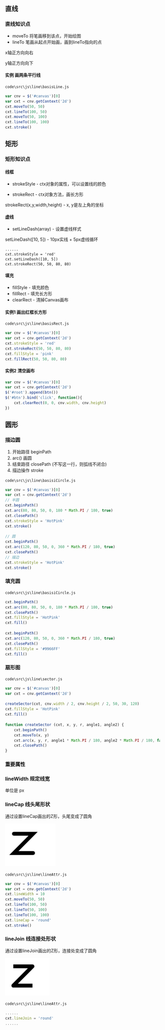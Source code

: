 ## 直线

### 直线知识点

- moveTo 将笔画移到该点，开始绘图
- lineTo 笔画从起点开始画，画到lineTo指向的点

x轴正方向向右

y轴正方向向下

#### 实例 画两条平行线

`code\src\js\line\basisLine.js`

```js
var cnv = $('#canvas')[0]
var cxt = cnv.getContext('2d')
cxt.moveTo(50, 50)
cxt.lineTo(100, 50)
cxt.moveTo(50, 100)
cxt.lineTo(100, 100)
cxt.stroke()
```

## 矩形

### 矩形知识点

#### 线框

- strokeStyle - ctx对象的属性，可以设置线的颜色


- strokeRect - ctx对象方法，画长方形

strokeRect(x,y,width,height) - x, y是左上角的坐标

#### 虚线

- setLineDash(array) - 设置虚线样式

setLineDash([10, 5]) - 10px实线 + 5px虚线循环

```
......
cxt.strokeStyle = 'red'
cxt.setLineDash([10, 5])
cxt.strokeRect(50, 50, 80, 80)
```

#### 填充

- fillStyle - 填充颜色
- fillRect - 填充长方形
- clearRect - 清掉Canvas画布

#### 实例1 画出红框长方形

`code\src\js\line\basisRect.js`

```js
var cnv = $('#canvas')[0]
var cxt = cnv.getContext('2d')
cxt.strokeStyle = 'red'
cxt.strokeRect(50, 50, 80, 80)
cxt.fillStyle = 'pink'
cxt.fillRect(50, 50, 80, 80)
```

#### 实例2 清空画布

```js
var cnv = $('#canvas')[0]
var cxt = cnv.getContext('2d')
$('#root').append(btn())
$('#btn').bind('click', function(){
    cxt.clearRect(0, 0, cnv.width, cnv.height)
})
```

## 圆形

### 描边圆

1. 开始路径 beginPath
2. arc() 画圆
3. 结束路径 closePath (不写这一行，则弧线不闭合)
4. 描边操作 stroke

`code\src\js\line\basisiCircle.js`

```js
var cnv = $('#canvas')[0]
var cxt = cnv.getContext('2d')
// 半圆
cxt.beginPath()
cxt.arc(80, 80, 50, 0, 180 * Math.PI / 180, true)
cxt.closePath()
cxt.strokeStyle = 'HotPink'
cxt.stroke()

// 圆
cxt.beginPath()
cxt.arc(120, 80, 50, 0, 360 * Math.PI / 180, true)
cxt.closePath()
// 描边
cxt.strokeStyle = 'HotPink'
cxt.stroke()

```

### 填充圆

`code\src\js\line\basisiCircle.js`

```js
cxt.beginPath()
cxt.arc(80, 80, 50, 0, 180 * Math.PI / 180, true)
cxt.closePath()
cxt.fillStyle = 'HotPink'
cxt.fill()

cxt.beginPath()
cxt.arc(120, 80, 50, 0, 360 * Math.PI / 180, true)
cxt.closePath()
cxt.fillStyle = '#9966FF'
cxt.fill()
```

### 扇形图

`code\src\js\line\sector.js`

```js
var cnv = $('#canvas')[0]
var cxt = cnv.getContext('2d')

createSector(cxt, cnv.width / 2, cnv.height / 2, 50, 30, 120)
cxt.fillStyle = 'HotPink'
cxt.fill()

function createSector (cxt, x, y, r, angle1, angle2) {
    cxt.beginPath()
    cxt.moveTo(x, y)
    cxt.arc(x, y, r, angle1 * Math.PI / 180, angle2 * Math.PI / 180, false)
    cxt.closePath()
}
```

### 重要属性

### lineWidth 规定线宽

单位是 px

### lineCap 线头尾形状

通过设置lineCap画出的Z形，头尾变成了圆角

![lineCap](.\img\lineCap.png)

`code\src\js\line\lineAttr.js`

```js
var cnv = $('#canvas')[0]
var cxt = cnv.getContext('2d')
cxt.lineWidth = 10
cxt.moveTo(50, 50)
cxt.lineTo(100, 50)
cxt.lineTo(50, 100)
cxt.lineTo(100, 100)
cxt.lineCap = 'round'
cxt.stroke()
```

### lineJoin 线连接处形状

通过设置lineJoin画出的Z形，连接处变成了圆角

![lineCap](.\img\lineJoin.png)

`code\src\js\line\lineAttr.js`

```js
......
cxt.lineJoin = 'round'
......
```

